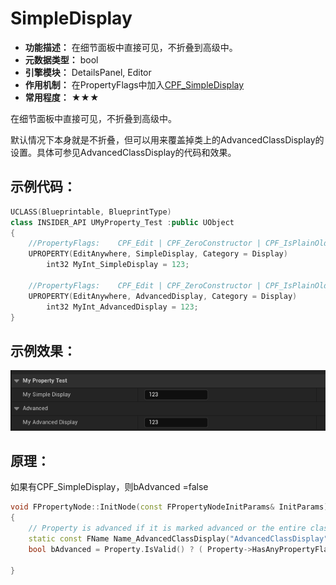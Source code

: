 # SimpleDisplay

- **功能描述：** 在细节面板中直接可见，不折叠到高级中。
- **元数据类型：** bool
- **引擎模块：** DetailsPanel, Editor
- **作用机制：** 在PropertyFlags中加入[CPF_SimpleDisplay](../../../../Flags/EPropertyFlags/CPF_SimpleDisplay.md)
- **常用程度：** ★★★

在细节面板中直接可见，不折叠到高级中。

默认情况下本身就是不折叠，但可以用来覆盖掉类上的AdvancedClassDisplay的设置。具体可参见AdvancedClassDisplay的代码和效果。

## 示例代码：

```cpp
UCLASS(Blueprintable, BlueprintType)
class INSIDER_API UMyProperty_Test :public UObject
{
	//PropertyFlags:	CPF_Edit | CPF_ZeroConstructor | CPF_IsPlainOldData | CPF_NoDestructor | CPF_SimpleDisplay | CPF_HasGetValueTypeHash | CPF_NativeAccessSpecifierPublic 
	UPROPERTY(EditAnywhere, SimpleDisplay, Category = Display)
		int32 MyInt_SimpleDisplay = 123;

	//PropertyFlags:	CPF_Edit | CPF_ZeroConstructor | CPF_IsPlainOldData | CPF_NoDestructor | CPF_AdvancedDisplay | CPF_HasGetValueTypeHash | CPF_NativeAccessSpecifierPublic 
	UPROPERTY(EditAnywhere, AdvancedDisplay, Category = Display)
		int32 MyInt_AdvancedDisplay = 123;
}
```

## 示例效果：

![Untitled](Untitled.png)

## 原理：

如果有CPF_SimpleDisplay，则bAdvanced =false

```cpp
void FPropertyNode::InitNode(const FPropertyNodeInitParams& InitParams)
{
	// Property is advanced if it is marked advanced or the entire class is advanced and the property not marked as simple
	static const FName Name_AdvancedClassDisplay("AdvancedClassDisplay");
	bool bAdvanced = Property.IsValid() ? ( Property->HasAnyPropertyFlags(CPF_AdvancedDisplay) || ( !Property->HasAnyPropertyFlags( CPF_SimpleDisplay ) && Property->GetOwnerClass() && Property->GetOwnerClass()->GetBoolMetaData(Name_AdvancedClassDisplay) ) ) : false;

}
```